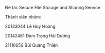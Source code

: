 Đề tài: Secure File Storage and Sharing Service

Thành viên nhóm:

20133044	Lê Huy Hoàng

20142481	Đàm Trọng Hải Dương

21110656	Bùi Quang Thiện


